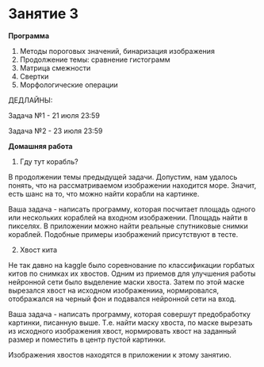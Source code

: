 # Занятие 3

**Программа**
1. Методы пороговых значений, бинаризация изображения
2. Продолжение темы: сравнение гистограмм
3. Матрица смежности
4. Свертки
5. Морфологические операции

ДЕДЛАЙНЫ:

Задача №1 - 21 июля 23:59

Задача №2 - 23 июля 23:59

**Домашняя работа**
1. Гду тут корабль?

В продолжении темы предыдущей задачи. Допустим, нам удалось понять, что на рассматриваемом изображении находится море. Значит, есть шанс на то, что можно найти корабли на картинке. 

Ваша задача - написать программу, которая посчитает площадь одного или нескольких кораблей на входном изображении. Площадь найти в пикселях. В приложении можно найти реальные спутниковые снимки кораблей. Подобные примеры изображений присутствуют в тесте.

2. Хвост кита

Не так давно на kaggle было соревнование по классификации горбатых китов по снимках их хвостов. Одним из приемов для улучшения работы нейронной сети было выделение маски хвоста. Затем по этой маске вырезался хвост на исходном изображенииа, нормировался, отображался на черный фон и подавался нейронной сети на вход. 

Ваша задача - написать программу, которая совершут предобработку картинки, писанную выше. Т.е. найти маску хвоста, по маске вырезать из исходного изображения хвост, нормировать хвост на заданный размер и поместить в центр пустой картинки. 

Изображения хвостов находятся в приложении к этому занятию.